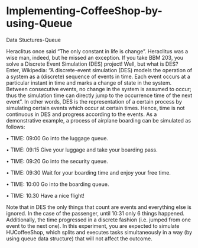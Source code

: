 # Implementing-CoffeeShop-by-using-Queue
Data Stuctures-Queue

Heraclitus once said “The only constant in life is change”. Heraclitus was a wise man, indeed,
but he missed an exception. If you take BBM 203, you solve a Discrete Event Simulation
(DES) project!
Well, but what is DES?
Enter, Wikipedia: “A discrete-event simulation (DES) models the operation of a system as
a (discrete) sequence of events in time. Each event occurs at a particular instant in time
and marks a change of state in the system. Between consecutive events, no change in the
system is assumed to occur; thus the simulation time can directly jump to the occurrence
time of the next event”. In other words, DES is the representation of a certain process by
simulating certain events which occur at certain times. Hence, time is not continuous in DES
and progress according to the events. As a demonstrative example, a process of airplane
boarding can be simulated as follows:

• TIME: 09:00 Go into the luggage queue.

• TIME: 09:15 Give your luggage and take your boarding pass.

• TIME: 09:20 Go into the security queue.

• TIME: 09:30 Wait for your boarding time and enjoy your free time.

• TIME: 10:00 Go into the boarding queue.

• TIME: 10.30 Have a nice flight!

Note that in DES the only things that count are events and everything else is ignored. In the
case of the passenger, until 10:31 only 6 things happened. Additionally, the time progressed
in a discrete fashion (i.e. jumped from one event to the next one).
In this experiment, you are expected to simulate HUCoffeeShop, which splits and executes
tasks simultaneously in a way (by using queue data structure) that will not affect the outcome.
